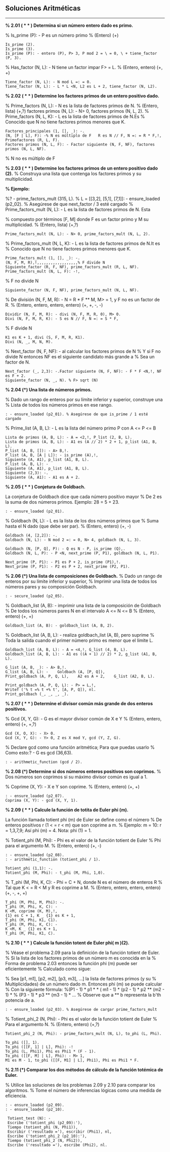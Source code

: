 

**Soluciones Aritméticas**
----------


----------


    
**% 2.01 ( * * ) Determina si un número entero dado es primo.**

% Is_prime (P): - P es un número primo
% (Entero) (+)

    Is_prime (2).
    Is_prime (3).
    Is_prime (P): - entero (P), P> 3, P mod 2 = \ = 0, \ + tiene_factor (P, 3).

% Has_factor (N, L): - N tiene un factor impar F> = L.
% (Entero, entero) (+, +)

    Tiene_factor (N, L): - N mod L =: = 0.
    Tiene_factor (N, L): - L * L <N, L2 es L + 2, tiene_factor (N, L2).

**% 2.02 ( * * ) Determine los factores primos de un entero positivo dado.**

% Prime_factors (N, L): - N es la lista de factores primos de N.
% (Entero, lista) (+,?)
factores primos (N, L): - N> 0, factores primos (N, L, 2).
% Prime_factors (N, L, K): - L es la lista de factores primos de N.Es
% Conocido que N no tiene factores primos menores que K.

    Factores_principales (1, [], _): -.
    (N, [F | L], F): -% N es múltiplo de F   R es N // F, N =: = R * F,!, Primofactores (R, L, F).
    Factores primos (N, L, F): - Factor siguiente (N, F, NF), factores primos (N, L, NF).

% N no es múltiplo de F
   
**% 2.03 ( * * ) Determine los factores primos de un entero positivo dado (2).**
% Construya una lista que contenga los factores primos y su multiplicidad. 

**% Ejemplo:**

%? - prime_factors_mult (315, L).
% L = [[3,2], [5,1], [7,1]]: - ensure_loaded (p2_02).
% Asegúrese de que next_factor / 3 esté cargado
% Prime_factors_mult (N, L): - L es la lista de factores primos de N. Esta

% compuesto por términos [F, M] donde F es un factor primo y M su multiplicidad.
% (Entero, lista) (+,?)

    Prime_factors_mult (N, L): - N> 0, prime_factors_mult (N, L, 2).

% Prime_factors_mult (N, L, K): - L es la lista de factores primos de N.It es
% Conocido que N no tiene factores primos menores que K.

    Prime_factors_mult (1, [], _): -.
    (N, F, M, R),!,,,,,,,,,,,,,,,,,,% F divide N
    Siguiente_factor (R, F, NF), prime_factors_mult (R, L, NF).
    Prime_factors_mult (N, L, F): -!,

% F no divide N
 

    Siguiente_factor (N, F, NF), prime_factors_mult (N, L, NF).

% De división (N, F, M, R): - N = R * F ** M, M> = 1, y F no es un factor de R.
% (Entero, entero, entero, entero) (+, +, -, -)

    Dividir (N, F, M, R): - divi (N, F, M, R, 0), M> 0.
    Divi (N, F, M, R, K): - S es N // F, N =: = S * F,

% F divide N

    K1 es K + 1, divi (S, F, M, R, K1).
    Divi (N, _, M, N, M).

% Next_factor (N, F, NF): - al calcular los factores primos de N
% Y si F no divide N entonces NF es el siguiente candidato más grande a
% Sea un factor de N.

    Next_factor (_, 2,3): -.Factor siguiente (N, F, NF): - F * F <N,!, NF es F + 2.
    Siguiente_factor (N, _, N). % F> sqrt (N)

**% 2.04 (*) Una lista de números primos.**

% Dado un rango de enteros por su límite inferior y superior, construye una
% Lista de todos los números primos en ese rango.

    : - ensure_loaded (p2_01). % Asegúrese de que is_prime / 1 esté cargado

% Prime_list (A, B, L): - L es la lista del número primo P con A <= P <= B

    Lista de primos (A, B, L): - A = <2,!, P_list (2, B, L).
    Lista de primos (A, B, L): - A1 es (A // 2) * 2 + 1, p_list (A1, B, L).
    P_list (A, B, []): - A> B,!.
    P_list (A, B, [A | L]): - is_prime (A),!,
    Siguiente (A, A1), p_list (A1, B, L).
    P_list (A, B, L): -
    Siguiente (A, A1), p_list (A1, B, L).
    Siguiente (2,3): -.
    Siguiente (A, A1): - A1 es A + 2.

**% 2.05 ( * * ) Conjetura de Goldbach.**

La conjetura de Goldbach dice que cada número positivo mayor
% De 2 es la suma de dos números primos. Ejemplo: 28 = 5 + 23.

    : - ensure_loaded (p2_01).

% Goldbach (N, L): - L es la lista de los dos números primos que
% Suma hasta el N dado (que debe ser par).
% (Entero, entero) (+, -)

    Goldbach (4, [2,2]): -.
    Goldbach (N, L): - N mod 2 =: = 0, N> 4, goldbach (N, L, 3).
    
    Goldbach (N, [P, Q], P): - Q es N - P, is_prime (Q),.
    Goldbach (N, L, P): - P <N, next_prime (P, P1), goldbach (N, L, P1).
    
    Next_prime (P, P1): - P1 es P + 2, is_prime (P1),!.
    Next_prime (P, P1): - P2 es P + 2, next_prime (P2, P1).

**% 2.06 (*) Una lista de composiciones de Goldbach.**
% Dado un rango de enteros por su límite inferior y superior,
% Imprimir una lista de todos los números pares y su composición Goldbach.

    : - secure_loaded (p2_05).

% Goldbach_list (A, B): - imprimir una lista de la composición de Goldbach
% De todos los números pares N en el intervalo A <= N <= B
% (Entero, entero) (+, +)

    Goldbach_list (A, B): - goldbach_list (A, B, 2).

% Goldbach_list (A, B, L): - realiza goldbach_list (A, B), pero suprime
% Toda la salida cuando el primer número primo es menor que el límite L.

    Goldbach_list (A, B, L): - A = <4,!, G_list (4, B, L).
    Goldbach_list (A, B, L): - A1 es ((A + 1) // 2) * 2, g_list (A1, B, L).

    G_list (A, B, _): - A> B,!.
    G_list (A, B, L): -    Goldbach (A, [P, Q]),
    Print_goldbach (A, P, Q, L),    A2 es A + 2,    G_list (A2, B, L).
    
    Print_goldbach (A, P, Q, L): - P> = L,!,
    Writef ('% t =% t +% t', [A, P, Q]), nl.
    Print_goldbach (_, _, _, _).

**% 2.07 ( * * ) Determine el divisor común más grande de dos enteros positivos.**

% Gcd (X, Y, G): - G es el mayor divisor común de X e Y
% (Entero, entero, entero) (+, +,?)

    Gcd (X, O, X): - X> 0.
    Gcd (X, Y, G): - Y> 0, Z es X mod Y, gcd (Y, Z, G).

% Declare gcd como una función aritmética; Para que puedas usarlo
% Como esto:? - G es gcd (36,63).

    : - arithmetic_function (gcd / 2).

**% 2.08 (*) Determine si dos números enteros positivos son coprimos.**
% Dos números son coprimos si su máximo divisor común es igual a 1.

% Coprime (X, Y): - X e Y son coprime.
% (Entero, entero) (+, +)

    : - ensure_loaded (p2_07).
    Coprima (X, Y): - gcd (X, Y, 1).

**% 2.09 ( * * ) Calcule la función de totita de Euler phi (m).**

La función llamada totient phi (m) de Euler se define como el número
% De enteros positivos r (1 < = r < m) que son coprime a m.
% Ejemplo: m = 10: r = 1,3,7,9; Así phi (m) = 4. Nota: phi (1) = 1.

% Totient_phi (M, Phi): - Phi es el valor de la función totient de Euler
% Phi para el argumento M.
% (Entero, entero) (+, -)

    : - ensure_loaded (p2_08).
    : - arithmetic_function (totient_phi / 1).
    
    Totient_phi (1,1): -.
    Totient_phi (M, Phi): - t_phi (M, Phi, 1,0).

% T_phi (M, Phi, K, C): - Phi = C + N, donde N es el número de enteros R
% Tal que K < = R < M y R es coprime a M.
% (Entero, entero, entero, entero) (+, -, +, +)

    T_phi (M, Phi, M, Phi): -.
    T_phi (M, Phi, K, C): -
    K <M, coprime (K, M),!,
    {1} es C + 1, K _ {1} es K + 1,
    T_phi (M, Phi, K1, C1).
    T_phi (M, Phi, K, C): -
    K <M, K _ {1} es K + 1,
    T_phi (M, Phi, K1, C).

**% 2.10 ( * * ) Calcule la función totent de Euler phi( m )(2).**

% Véase el problema 2.09 para la definición de la función totient de Euler.
% Si la lista de los factores primos de un número m es conocida en la
% Forma de problema 2.03 entonces la función phi (m) puede ser eficientemente
% Calculado como sigue:

% Sea [p1, m1], [p2, m2], [p3, m3], ...] la lista de factores primos (y su
% Multiplicidades) de un número dado m. Entonces phi (m) se puede calcular
% Con la siguiente fórmula:
%(P1 - 1) * p1 * * ( m1 - 1) * (p2 - 1) * p2 ** (m2 - 1) *
% (P3 - 1) * p3 ** (m3 - 1) * ...
% Observe que a ** b representa la b'th potencia de a.

    : - ensure_loaded (p2_03). % Asegúrese de cargar prime_factors_mult

% Totient_phi_2 (N, Phi): - Phi es el valor de la función totient de Euler
% Para el argumento N.
% (Entero, entero) (+,?)

    Totient_phi_2 (N, Phi): - prime_factors_mult (N, L), to_phi (L, Phi).

    To_phi ([], 1).
    To_phi ([[F, 1] | L], Phi): -!
    To_phi (L, Phi1), Phi es Phi1 * (F - 1).
    To_phi ([[F, M] | L], Phi): - M> 1,
    M1 es M - 1, to_phi ([[F, M1] | L], Phi1), Phi es Phi1 * F.

**% 2.11 (*) Comparar los dos métodos de cálculo de la función totémica de Euler.**

% Utilice las soluciones de los problemas 2.09 y 2.10 para comparar los algoritmos.
% Tome el número de inferencias lógicas como una medida de eficiencia.

    : - ensure_loaded (p2_09).
    : - ensure_loaded (p2_10).

     Totient_test (N): -
     Escribe ('totient_phi (p2_09):'),
     Tiempo (totient_phi (N, Phi1)),
     Escribir ('resultado ='), escribir (Phi1), nl,
     Escribe ('totient_phi_2 (p2_10):'),
     Tiempo (totient_phi_2 (N, Phi2)),
     Escribe ('resultado ='), escribe (Phi2), nl.




